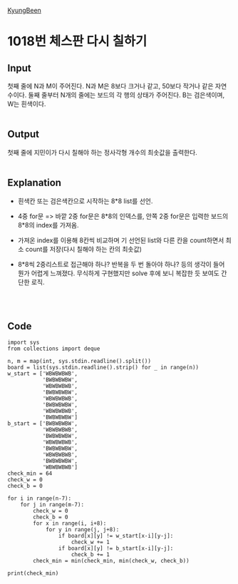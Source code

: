 [KyungBeen](../README.md)

# 1018번 체스판 다시 칠하기

## Input

첫째 줄에 N과 M이 주어진다. N과 M은 8보다 크거나 같고, 50보다 작거나 같은 자연수이다. 둘째 줄부터 N개의 줄에는 보드의 각 행의 상태가 주어진다. B는 검은색이며, W는 흰색이다.
<br/><br/>

## Output

첫째 줄에 지민이가 다시 칠해야 하는 정사각형 개수의 최솟값을 출력한다.
<br/><br/>

## Explanation

- 흰색칸 또는 검은색칸으로 시작하는 8\*8 list를 선언.

- 4중 for문 => 바깥 2중 for문은 8\*8의 인덱스를, 안쪽 2중 for문은 입력한 보드의 8\*8의 index를 가져옴.

- 가져온 index를 이용해 8칸씩 비교하며 기 선언된 list와 다른 칸을 count하면서 최소 count를 저장(다시 칠해야 하는 칸의 최솟값)

- 8\*8씩 2중리스트로 접근해야 하나? 반복을 두 번 돌아야 하나? 등의 생각이 들어 뭔가 어렵게 느껴졌다. 무식하게 구현했지만 solve 후에 보니 복잡한 듯 보여도 간단한 로직.

  <br/><br/>

## Code

```
import sys
from collections import deque

n, m = map(int, sys.stdin.readline().split())
board = list(sys.stdin.readline().strip() for _ in range(n))
w_start = ['WBWBWBWB',
           'BWBWBWBW',
           'WBWBWBWB',
           'BWBWBWBW',
           'WBWBWBWB',
           'BWBWBWBW',
           'WBWBWBWB',
           'BWBWBWBW']
b_start = ['BWBWBWBW',
           'WBWBWBWB',
           'BWBWBWBW',
           'WBWBWBWB',
           'BWBWBWBW',
           'WBWBWBWB',
           'BWBWBWBW',
           'WBWBWBWB']
check_min = 64
check_w = 0
check_b = 0

for i in range(n-7):
    for j in range(m-7):
        check_w = 0
        check_b = 0
        for x in range(i, i+8):
            for y in range(j, j+8):
                if board[x][y] != w_start[x-i][y-j]:
                    check_w += 1
                if board[x][y] != b_start[x-i][y-j]:
                    check_b += 1
        check_min = min(check_min, min(check_w, check_b))

print(check_min)
```
